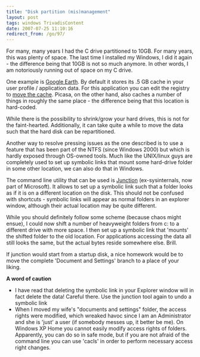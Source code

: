 ```yaml
---
title: "Disk partition (mis)management"
layout: post
tags: windows TrivadisContent
date: 2007-07-25 11:10:16
redirect_from: /go/97/
---
```


For many, many years I had the C drive partitioned to 10GB. For many years, this was plenty of space. The last time I installed my Windows, I did it again - the difference being that 10GB is not so much anymore. In other words, I am notoriously running out of space on my C drive.

One example is [Google Earth](http://earth.google.com/). By default it stores its .5 GB cache in your user profile / application data. For this application you can edit the registry to [move the cache](http://bbs.keyhole.com/ubb/showflat.php/Cat/0/Number/299972/Main/298741). Picasa, on the other hand, also caches a number of things in roughly the same place - the difference being that this location is hard-coded.

While there is the possibility to shrink/grow your hard drives, this is not for the faint-hearted. Additionally, it can take quite a while to move the data such that the hard disk can be repartitioned.

Another way to resolve pressing issues as the one described is to use a feature that has been part of the NTFS (since Windows 2000) but which is hardly exposed through OS-owned tools. Much like the UNIX/linux guys are completely used to set up symbolic links that mount some hard-drive folder in some other location, we can also do that in Windows.

The command line utility that can be used is [Junction](http://www.microsoft.com/technet/sysinternals/FileAndDisk/Junction.mspx) (ex-sysinternals, now part of Microsoft). It allows to set up a symbolic link such that a folder looks as if it is on a different location on the disk. This should not be confused with shortcuts - symbolic links will appear as normal folders in an explorer window, although their actual location may be quite different.

While you should definitely follow some scheme (because chaos might ensue), I could now shift a number of heavyweight folders from c: to a different drive with more space. I then set up a symbolic link that 'mounts' the shifted folder to the old location. For applications accessing the data all still looks the same, but the actual bytes reside somewhere else. Brill.

If junction would start from a startup disk, a nice homework would be to move the complete 'Document and Settings' branch to a place of your liking.

**A word of caution**

*   I have read that deleting the symbolic link in your Explorer window will in fact delete the data! Careful there. Use the junction tool again to undo a symbolic link
*   When I moved my wife's "documents and settings" folder, the access rights were modified, which wreaked havoc since I am an Administrator and she is 'just' a user (if somebody messes up, it better be me). On Windows XP Home you cannot easily modify access rights of folders. Apparently, you can do so in safe mode, but if you are not afraid of the command line you can use 'cacls' in order to perform necessary access right changes.